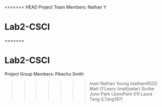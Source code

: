 <<<<<<< HEAD
Project Team Members: Nathan Y

# Lab2-CSCI
=======
# Lab2-CSCI 
Project Group Members: Pikachu Smith
>>>>>>> main
Nathan Young (nathan4922)
Matt O'Leary (mattjoelar) Scribe
Juno Park (JunoPark-01)
Laura Tang (LTang197)
